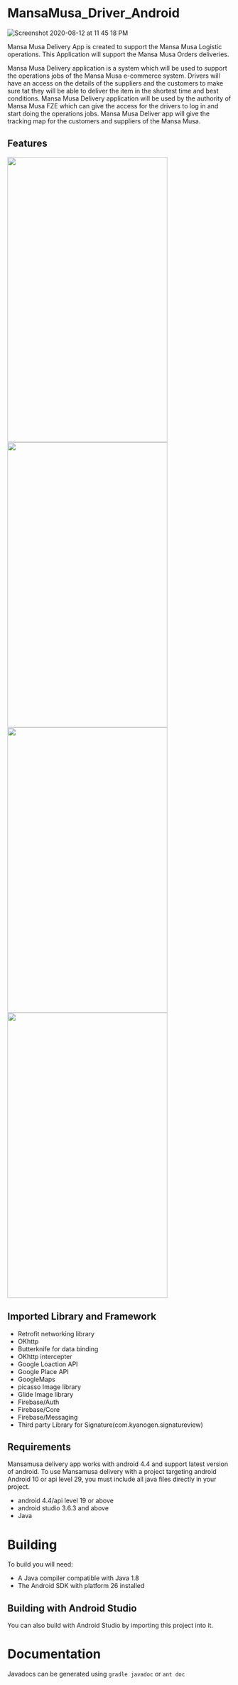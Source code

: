 # MansaMusa_Driver_Android

![Screenshot 2020-08-12 at 11 45 18 PM](https://user-images.githubusercontent.com/59743259/90051827-e7aa0900-dcf5-11ea-8209-b561e7793c0a.png)

Mansa Musa Delivery App is created to support the Mansa Musa Logistic operations. This Application will support the Mansa Musa Orders deliveries.

Mansa Musa Delivery application is a system which will be used to support the operations jobs of the Mansa Musa e-commerce system. Drivers will have an access on the details of the suppliers and the customers to make sure tat they will be able to deliver the item in the shortest time and best conditions. 
Mansa Musa Delivery application will be used by the authority of Mansa Musa FZE which can give the access for the drivers to log in and start doing the operations jobs. Mansa Musa Deliver app will give the tracking map for the customers and suppliers of the Mansa Musa.
## Features

<img src="https://user-images.githubusercontent.com/23313088/90129419-3dc68d00-dd86-11ea-8244-326bd7dc4085.jpg" width="360" height="640">
<img src="https://user-images.githubusercontent.com/23313088/90129514-6c446800-dd86-11ea-8b3d-34501746e404.jpg" width="360" height="640">
<img src="https://user-images.githubusercontent.com/23313088/90129596-8bdb9080-dd86-11ea-9d09-9da51afbb8fe.jpg" width="360" height="640">
<img src="https://user-images.githubusercontent.com/23313088/90129663-add51300-dd86-11ea-9928-3f2c2cc766f6.jpg" width="360" height="640">

## Imported Library and Framework
  * Retrofit networking library
  * OKhttp 
  * Butterknife for data binding
  * OKhttp intercepter
  * Google Loaction API
  * Google Place API
  * GoogleMaps
  * picasso Image library
  * Glide Image library
  * Firebase/Auth
  * Firebase/Core
  * Firebase/Messaging
  * Third party Library for Signature(com.kyanogen.signatureview)
  
## Requirements
Mansamusa delivery app works with android 4.4 and support latest version of android. To use Mansamusa delivery with a project targeting android Android 10 or api level 29, you must include all java  files directly in your project.
* android  4.4/api level 19 or above
* android studio 3.6.3 and above
* Java

Building
========
To build you will need:

 * A Java compiler compatible with Java 1.8
 * The Android SDK with platform 26 installed
 
 
 Building with Android Studio
---------------------
You can also build with Android Studio by importing this project into it.


Documentation
=============
Javadocs can be generated using `gradle javadoc` or `ant doc`
